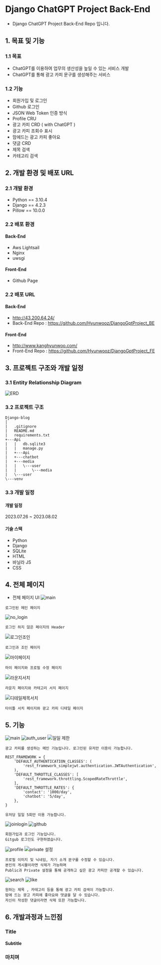 # Django ChatGPT Project Back-End

-   Django ChatGPT Project Back-End Repo 입니다.

## 1. 목표 및 기능

### 1.1 목표

-   ChatGPT를 이용하여 업무의 생산성을 높일 수 있는 서비스 개발
-   ChatGPT를 통해 광고 카피 문구를 생성해주는 서비스

### 1.2 기능

-   회원가입 및 로그인 
-   Github 로그인
-   JSON Web Token 인증 방식
-   Profile CRU
-   광고 카피 CRD ( with ChatGPT )
-   광고 카피 조회수 표시
-   맘에드는 광고 카피 좋아요
-   댓글 CRD
-   제목 검색
-   카테고리 검색

## 2. 개발 환경 및 배포 URL

### 2.1 개발 환경

-   Python == 3.10.4
-   Django == 4.2.3
-   Pillow == 10.0.0

### 2.2 배포 환경

#### Back-End
-   Aws Lightsail
-   Nginx
-   uwsgi

#### Front-End
-   Github Page

### 2.2 배포 URL

#### Back-End
-   http://43.200.64.24/
-   Back-End Repo : https://github.com/Hyunwooz/DjangoGptProject_BE
#### Front-End
-   http://www.kanghyunwoo.com/
-   Front-End Repo : https://github.com/Hyunwooz/DjangoGptProject_FE

## 3. 프로젝트 구조와 개발 일정

### 3.1 Entity Relationship Diagram
![ERD](https://github.com/Hyunwooz/DjangoGptProject_FE/assets/107661525/9bfbf5e4-5c88-4ba1-bda7-023454420c61)

### 3.2 프로젝트 구조
```
Django-blog
│
|   .gitignore
|   README.md
|   requirements.txt
+---Api
|   |   db.sqlite3
|   |   manage.py
|   +---Api 
|   +---chatbot
|   +---media
|   |   \---user
|   |       \---media
|   \---user
\---venv
```
### 3.3 개발 일정

#### 개발 일정

2023.07.26 ~ 2023.08.02

#### 기술 스택

-   Python
-   Django
-   SQLite
-   HTML
-   바닐라 JS
-   CSS

## 4. 전체 페이지

-   전체 페이지 UI
![main](https://github.com/Hyunwooz/DjangoGptProject_FE/assets/107661525/369fafca-0af8-4adb-b1fd-d7d699ffb1d4)
```
로그인된 메인 페이지
``` 
![no_login](https://github.com/Hyunwooz/DjangoGptProject_FE/assets/107661525/29d5bf36-75ff-4521-b766-34fc71c96067)
```
로그인 하지 않은 페이지의 Header
``` 
![로그인조인](https://github.com/Hyunwooz/DjangoGptProject_FE/assets/107661525/75c35bcc-392b-46f7-a96d-6208873f5c09)
```
로그인과 조인 페이지
``` 
![마이페이지](https://github.com/Hyunwooz/DjangoGptProject_FE/assets/107661525/730f71ee-bd33-4656-8593-152d14199c8a)
```
마이 페이지와 프로필 수정 페이지
``` 
![라운지서치](https://github.com/Hyunwooz/DjangoGptProject_FE/assets/107661525/cf8cf202-ed23-4d07-87f7-1d9392fad8a1)
```
라운지 페이지와 카테고리 서치 페이지
``` 
![디테일제목서치](https://github.com/Hyunwooz/DjangoGptProject_FE/assets/107661525/8cae191a-81eb-4cc8-88ee-ae9b2576db75)
```
타이틀 서치 페이지와 광고 카피 디테일 페이지
``` 
## 5. 기능
![main](https://github.com/Hyunwooz/DjangoGptProject_FE/assets/107661525/52255c94-8052-40d3-8790-c8421eebc818)
![auth_user](https://github.com/Hyunwooz/DjangoGptProject_FE/assets/107661525/4a2de49e-bdc7-49fb-96a6-8b1086273364)
![일일 제한](https://github.com/Hyunwooz/DjangoGptProject_FE/assets/107661525/c16e3ef5-4594-42cb-a6c1-eca883a31964)
```
광고 카피를 생성하는 메인 기능입니다. 로그인된 유저만 이용이 가능합니다.

REST_FRAMEWORK = {
    'DEFAULT_AUTHENTICATION_CLASSES': (
        'rest_framework_simplejwt.authentication.JWTAuthentication',
    ),
    'DEFAULT_THROTTLE_CLASSES': [
        'rest_framework.throttling.ScopedRateThrottle',
    ],
    'DEFAULT_THROTTLE_RATES': {
        'contact': '1000/day',
        'chatbot': '5/day',
    },
}

유저당 일일 5회만 이용 가능합니다.
``` 
![joinlogin](https://github.com/Hyunwooz/DjangoGptProject_FE/assets/107661525/71fcca25-ae05-4927-9e5c-85c5a92136fb)
![github](https://github.com/Hyunwooz/DjangoGptProject_FE/assets/107661525/fd359c43-8298-4618-9292-a922d9bed0d3)
```
회원가입과 로그인 기능입니다.
Gitgub 로그인도 구현하였습니다.
``` 
![profile](https://github.com/Hyunwooz/DjangoGptProject_FE/assets/107661525/2b91b30e-f5bc-4e52-a83f-18a26a86e38d)
![private 설정](https://github.com/Hyunwooz/DjangoGptProject_FE/assets/107661525/f07c7494-7693-4872-a795-b0f5ece5c04e)
```
프로필 이미지 및 닉네임, 자기 소개 문구를 수정할 수 있습니다.
본인의 게시물이라면 삭제가 가능하며
Public과 Private 설정을 통해 공개하고 싶은 광고 카피만 공개할 수 있습니다.
``` 
![search](https://github.com/Hyunwooz/DjangoGptProject_FE/assets/107661525/cf6a13ca-1637-494d-b83c-c2d228a0a9c2)
![like](https://github.com/Hyunwooz/DjangoGptProject_FE/assets/107661525/986d19af-7caf-4954-b5e9-3ddde01693d3)
```
원하는 제목 , 카테고리 등을 통해 광고 카피 검색이 가능합니다.
맘에 드는 광고 카피에 좋아요와 댓글을 달 수 있습니다.
자신이 작성한 댓글이라면 삭제 또한 가능합니다.
``` 
## 6. 개발과정과 느낀점

### Title
#### Subtitle

### 마치며

